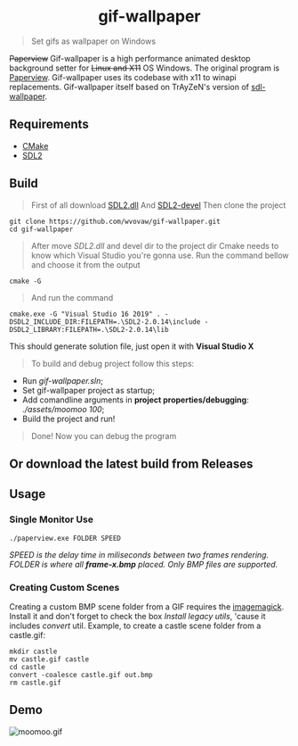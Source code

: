 <h1 align="center">
    gif-wallpaper
</h1>

> Set gifs as wallpaper on Windows

~~Paperview~~ Gif-wallpaper is a high performance animated desktop background setter for ~~Linux and X11~~ OS Windows.
The original program is [Paperview](https://github.com/glouw/paperview).
Gif-wallpaper uses its codebase with x11 to winapi replacements.
Gif-wallpaper itself based on  TrAyZeN's version of [sdl-wallpaper](https://github.com/TrAyZeN/sdl-wallpaper).

## Requirements
- [CMake](https://cmake.org/download/)
- [SDL2](https://www.libsdl.org/download-2.0.php)

## Build
> First of all download [SDL2.dll](https://www.libsdl.org/release/SDL2-2.0.14-win32-x64.zip)
And [SDL2-devel](https://www.libsdl.org/release/SDL2-devel-2.0.14-VC.zip)
> Then clone the project
```
git clone https://github.com/wvovaw/gif-wallpaper.git
cd gif-wallpaper
```
> After move *SDL2.dll* and devel dir to the project dir
> Cmake needs to know which Visual Studio you're gonna use. Run the command bellow and choose it from the output
```
cmake -G
```
> And run the command
```
cmake.exe -G "Visual Studio 16 2019" . -DSDL2_INCLUDE_DIR:FILEPATH=.\SDL2-2.0.14\include -DSDL2_LIBRARY:FILEPATH=.\SDL2-2.0.14\lib
```
This should generate solution file, just open it with **Visual Studio X** 
> To build and debug project follow this steps:
- Run *gif-wallpaper.sln*;
- Set gif-wallpaper project as startup;
- Add comandline arguments in **project properties/debugging**: *./assets/moomoo 100*;
- Build the project and run!
> Done! Now you can debug the program

## Or download the latest build from Releases

## Usage
### Single Monitor Use
```
./paperview.exe FOLDER SPEED
```
*SPEED is the delay time in miliseconds between two frames rendering.
FOLDER is where all **frame-x.bmp** placed. Only BMP files are supported.*

### Creating Custom Scenes

Creating a custom BMP scene folder from a GIF requires the [imagemagick](https://imagemagick.org/script/download.php#windows).
Install it and don't forget to check the box *Install legacy utils*, 'cause it includes *convert* util.
Example, to create a castle scene folder from a castle.gif:

```
mkdir castle
mv castle.gif castle
cd castle
convert -coalesce castle.gif out.bmp
rm castle.gif
```

## Demo

![moomoo.gif](https://s2.gifyu.com/images/moomoo.gif)
